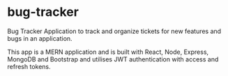 # bug-tracker

Bug Tracker Application to track and organize tickets for new features and bugs in an application.

This app is a MERN application and is built with React, Node, Express, MongoDB and Bootstrap and utilises JWT authentication with access and refresh tokens.
